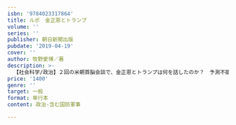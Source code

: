 ```yaml
---
isbn: '9784023317864'
title: ルポ　金正恩とトランプ
volume: ''
series: ''
publisher: 朝日新聞出版
pubdate: '2019-04-19'
cover: ''
author: 牧野愛博／著
description: >-
  【社会科学/政治】２回の米朝首脳会談で、金正恩とトランプは何を話したのか？　予測不能なトランプ、したたかな金正恩、習近平の戦略、文在寅の暴走、そして取り残される日本……。朝日新聞ソウル支局長が、北朝鮮の核とミサイルの行方に迫る迫真のルポ。
price: '1400'
genre: ''
target: 一般
format: 単行本
content: 政治-含む国防軍事

---
```

